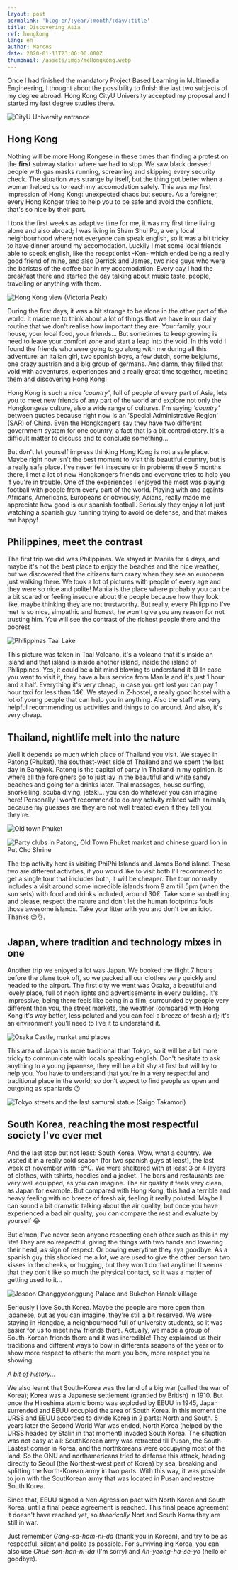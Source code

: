 ```yaml
---
layout: post
permalink: 'blog-en/:year/:month/:day/:title'
title: Discovering Asia
ref: hongkong
lang: en
author: Marcos
date: 2020-01-11T23:00:00.000Z
thumbnail: /assets/imgs/meHongkong.webp
---
```

Once I had finished the mandatory Project Based Learning in Multimedia Engineering, I thought about the possibility to finish the last two subjects of my degree abroad. Hong Kong CityU University accepted my proposal and I started my last degree studies there.

![CityU University entrance](/assets/imgs/cityu.webp "CityU University entrance")

## Hong Kong

Nothing will be more Hong Kongese in these times than finding a protest on the **first** subway station where we had to stop. We saw black dressed people with gas masks running, screaming and skipping every security check. The situation was strange by itself, but the thing got better when a woman helped us to reach my accomodation safely. This was my first impression of Hong Kong: unexpected chaos but secure. As a foreigner, every Hong Konger tries to help you to be safe and avoid the conflicts, that's so nice by their part. 

I took the first weeks as adaptive time for me, it was my first time living alone and also abroad; I was living in Sham Shui Po, a very local neighbourhood where not everyone can speak english, so it was a bit tricky to have dinner around my accomodation. Luckily I met some local friends able to speak english, like the receptionist -Ken- which ended being a really good friend of mine, and also Derrick and James, two nice guys who were the baristas of the coffee bar in my accomodation. Every day I had the breakfast there and started the day talking about music taste, people, travelling or anything with them.

![Hong Kong view (Victoria Peak)](/assets/imgs/hk.webp "Hong Kong view (Victoria Peak)")

During the first days, it was a bit strange to be alone in the other part of the world. It made me to think about a lot of things that we have in our daily routine that we don't realise how important they are. Your family, your house, your local food, your friends... But sometimes to keep growing is need to leave your comfort zone and start a leap into the void. In this void I found the friends who were going to go along with me during all this adventure: an italian girl, two spanish boys, a few dutch, some belgiums, one crazy austrian and a big group of germans. And damn, they filled that void with adventures, experiences and a really great time together, meeting them and discovering Hong Kong!

Hong Kong is such a nice *'country'*, full of people of every part of Asia, lets you to meet new friends of any part of the world and explore not only the Hongkongese culture, also a wide range of cultures. I'm saying *'country'* between quotes because right now is an 'Special Administrative Region' (SAR) of China. Even the Hongkongers say they have two different government system for one country, a fact that is a bit contradictory. It's a difficult matter to discuss and to conclude something... 

But don't let yourself impress thinking Hong Kong is not a safe place. Maybe right now isn't the best moment to visit this beautiful country, but is a really safe place. I've never felt insecure or in problems these 5 months there, I met a lot of new Hongkongers friends and everyone tries to help you if you're in trouble. One of the experiences I enjoyed the most was playing football with people from every part of the world. Playing with and againts Africans, Americans, Europeans or obviously, Asians, really made me appreciate how good is our spanish football. Seriously they enjoy a lot just watching a spanish guy running trying to avoid de defense, and that makes me happy!

## Philippines, meet the contrast

The first trip we did was Philippines. We stayed in Manila for 4 days, and maybe it's not the best place to enjoy the beaches and the nice weather, but we discovered that the citizens turn crazy when they see an european just walking there. We took a lot of pictures with people of every age and they were so nice and polite! Manila is the place where probably you can be a bit scared or feeling insecure about the people because how they look like, maybe thinking they are not trustworthy. But really, every Philippino I've met is so nice, simpathic and honest, he won't give you any reason for not trusting him. You will see the contrast of the richest people there and the poorest

![Philippinas Taal Lake](/assets/imgs/taallake.webp "Philippinas Taal Lake")

This picture was taken in Taal Volcano, it's a volcano that it's inside an island and that island is inside another island, inside the island of Philippines. Yes, it could be a bit mind blowing to understand it 😅 In case you want to visit it, they have a bus service from Manila and it's just 1 hour and a half. Everything it's very cheap, in case you get lost you can pay 1 hour taxi for less than 14€. We stayed in Z-hostel, a really good hostel with a lot of young  people that can help you in anything. Also the staff was very helpful recommending us activities and things to do around. And also, it's very cheap.

## Thailand, nightlife melt into the nature

Well it depends so much which place of Thailand you visit. We stayed in Patong (Phuket), the southest-west side of Thailand and we spent the last day in Bangkok. Patong is the capital of party in Thailand in my opinion. Is where all the foreigners go to just lay in the beautiful and white sandy beaches and going for a drinks later. Thai massages, house surfing, snorkelling, scuba diving, jetski... you can do whatever you can imagine here! Personally I won't recommend to do any activity related with animals, because my guesses are they are not well treated even if they tell you they're. 

![Old town Phuket](/assets/imgs/phuket.webp "Old town Phuket")

![Party clubs in Patong, Old Town Phuket market and chinese guard lion in Put Cho Shrine](/assets/imgs/thai.webp "Party clubs in Patong, Old Town Phuket market and chinese guard lion in Put Cho Shrine")

The top activity here is visiting PhiPhi Islands and James Bond island. These two are different activities, if you would like to visit both I'll recommend to get a single tour that includes both, it will be cheaper. The tour normally includes a visit around some incredible islands from 9 am till 5pm (when the sun sets) with food and drinks included, around 30€. Take some sunbathing and please, respect the nature and don't let the human footprints fouls those awesome islands. Take your litter with you and don't be an idiot. Thanks 😊👌.

## Japan, where tradition and technology mixes in one

Another trip we enjoyed a lot was Japan. We booked the flight 7 hours before the plane took off, so we packed all our clothes very quickly and headed to the airport. The first city we went was Osaka, a beautiful and lovely place, full of neon lights and advertisements in every building. It's impressive, being there feels like being in a film, surrounded by people very different than you, the street markets, the weather (compared with Hong Kong it's way better, less poluted and you can feel a breeze of fresh air); it's an environment you'll need to live it to understand it.

![Osaka Castle, market and places](/assets/imgs/osaka.webp "Osaka Castle, market and places")

This area of Japan is more traditional than Tokyo, so it will be a bit more tricky to communicate with locals speaking english. Don't hesitate to ask anything to a young japanese, they will be a bit shy at first but will try to help you. You have to understand that you're in a very respectful and traditional place in the world; so don't expect to find people as open and outgoing as spaniards 😉

![Tokyo streets and the last samurai statue (Saigo Takamori)](/assets/imgs/tokyo.webp "Tokyo streets and the last samurai statue (Saigo Takamori)")

## South Korea, reaching the most respectful society I've ever met

And the last stop but not least: South Korea. Wow, what a country. We visited it in a really cold season (for two spanish guys at least), the last week of november with -6ºC. We were sheltered with at least 3 or 4 layers of clothes, with tshirts, hoodies and a jacket. The bars and restaurants are very well equipped, as you can imagine. The air quality it feels very clean, as Japan for example. But compared with Hong Kong, this had a terrible and heavy feeling with no breeze of fresh air, feeling it really poluted. Maybe I can sound a bit dramatic talking about the air quality, but once you have experienced a bad air quality, you can compare the rest and evaluate by yourself 😂

But c'mon, I've never seen anyone respecting each other such as this in my life! They are so respectful, giving the things with two hands and lowering their head, as sign of respect. Or bowing everytime they sya goodbye. As a spanish guy this shocked me a lot, we are used to give the other person two kisses in the cheeks, or hugging, but they won't do that anytime! It seems that they don't like so much the physical contact, so it was a matter of getting used to it... 

![Joseon Changgyeonggung Palace and Bukchon Hanok Village](/assets/imgs/korea.webp "Joseon Changgyeonggung Palace and Bukchon Hanok Village")

Seriously I love South Korea. Maybe the people are more open than japanese, but as you can imagine, they're still a bit reserved. We were staying in Hongdae, a neighbourhood full of university students, so it was easier for us to meet new friends there. Actually, we made a group of South-Korean friends there and it was incredible! They explained us their traditions and different ways to bow in differents seasons of the year or to show more respect to others: the more you bow, more respect you're showing. 

*A bit of history...*

We also learnt that South-Korea was the land of a big war (called the war of Korea); Korea was a Japanese settlement (grantled by British) in 1910. But once the Hiroshima atomic bomb was exploded by EEUU in 1945, Japan surrended and EEUU occupied the area of South Korea. In this moment the URSS and EEUU accorded to divide Korea in 2 parts: North and South. 5 years later the Second World War was ended, North Korea (helped by the URSS headed by Stalin in that moment) invaded South Korea. The situation was not easy at all: SouthKorean army was retracted till Pusan, the South-Eastest corner in Korea, and the northkoreans were occupying most of the land. So the ONU and northamericans tried to defense this attack, heading directly to Seoul (the Northest-west part of Korea) by sea, breaking and splitting the North-Korean army in two parts. With this way, it was possible to join with the SoutKorean army that was located in Pusan and restore South Korea.

Since that, EEUU signed a Non Agression pact with North Korea and South Korea, until a final peace agreement is reached. This final peace agreement it doesn't have reached yet, so *theorically* Nort and South Korea they are still in war.

Just remember *Gang-sa-ham-ni-da* (thank you in Korean), and try to be as respectful, silent and polite as possible. For surviving ing Korea, you can also use *Chué-son-han-ni-da* (I'm sorry) and *An-yeong-ha-se-yo* (hello or goodbye).
